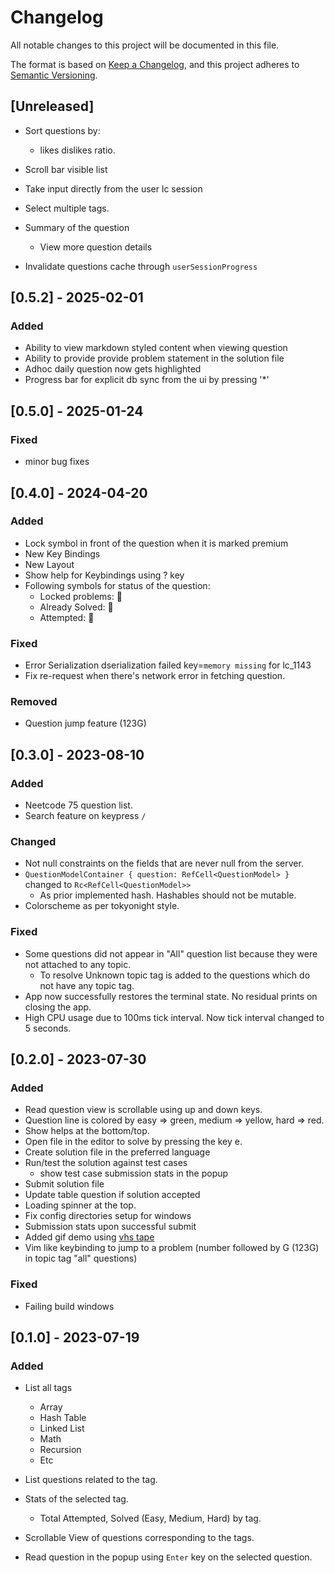 # Changelog

All notable changes to this project will be documented in this file.

The format is based on [Keep a Changelog](https://keepachangelog.com/en/1.0.0/),
and this project adheres to [Semantic Versioning](https://semver.org/spec/v2.0.0.html).


## [Unreleased]

- Sort questions by:
    - likes dislikes ratio.

- Scroll bar visible list

- Take input directly from the user lc session

- Select multiple tags.

- Summary of the question
    - View more question details

- Invalidate questions cache through `userSessionProgress`


## [0.5.2] - 2025-02-01

### Added
- Ability to view markdown styled content when viewing question
- Ability to provide provide problem statement in the solution file
- Adhoc daily question now gets highlighted 
- Progress bar for explicit db sync from the ui by pressing '*'

## [0.5.0] - 2025-01-24

### Fixed

- minor bug fixes


## [0.4.0] - 2024-04-20

### Added

- Lock symbol in front of the question when it is marked premium
- New Key Bindings
- New Layout
- Show help for Keybindings using ? key
- Following symbols for status of the question:
    - Locked problems: 🔐
    - Already Solved: 👑
    - Attempted: 🏃

### Fixed

- Error Serialization dserialization failed key=`memory missing` for lc_1143
- Fix re-request when there's network error in fetching question.

### Removed

- Question jump feature (123G)

## [0.3.0] - 2023-08-10

### Added

- Neetcode 75 question list.
- Search feature on keypress `/`

### Changed

- Not null constraints on the fields that are never null from the server.
- `QuestionModelContainer { question: RefCell<QuestionModel> }` changed to `Rc<RefCell<QuestionModel>>`
    - As prior implemented hash. Hashables should not be mutable.
- Colorscheme as per tokyonight style.

### Fixed

- Some questions did not appear in "All" question list because they were not attached to any topic.
    - To resolve Unknown topic tag is added to the questions which do not have any topic tag.
- App now successfully restores the terminal state. No residual prints on closing the app.
- High CPU usage due to 100ms tick interval. Now tick interval changed to 5 seconds.

## [0.2.0] - 2023-07-30

### Added

- Read question view is scrollable using up and down keys.
- Question line is colored by easy => green, medium => yellow, hard => red.
- Show helps at the bottom/top.
- Open file in the editor to solve by pressing the key e.
- Create solution file in the preferred language
- Run/test the solution against test cases
    - show test case submission stats in the popup
- Submit solution file
- Update table question if solution accepted
- Loading spinner at the top.
- Fix config directories setup for windows
- Submission stats upon successful submit
- Added gif demo using [vhs tape](https://github.com/charmbracelet/vhs)
- Vim like keybinding to jump to a problem (number followed by G (123G) in topic tag "all" questions)

### Fixed

- Failing build windows

## [0.1.0] - 2023-07-19

### Added

- List all tags
    - Array
    - Hash Table
    - Linked List
    - Math
    - Recursion
    - Etc
- List questions related to the tag.

- Stats of the selected tag.
    - Total Attempted, Solved (Easy, Medium, Hard) by tag.

- Scrollable View of questions corresponding to the tags.

- Read question in the popup using `Enter` key on the selected question.
